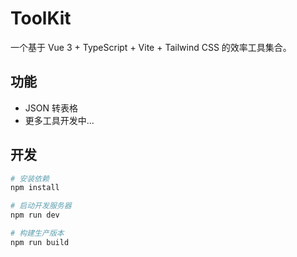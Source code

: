 # ToolKit

一个基于 Vue 3 + TypeScript + Vite + Tailwind CSS 的效率工具集合。

## 功能

- JSON 转表格
- 更多工具开发中...

## 开发

```bash
# 安装依赖
npm install

# 启动开发服务器
npm run dev

# 构建生产版本
npm run build
```
